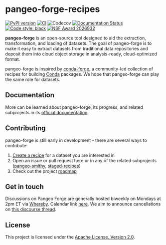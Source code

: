 # pangeo-forge-recipes

[![PyPI version](https://badge.fury.io/py/pangeo-forge-recipes.svg)](https://badge.fury.io/py/pangeo-forge-recipes)
[![CI](https://github.com/pangeo-forge/pangeo-forge-recipes/actions/workflows/test-integration.yaml/badge.svg)](https://github.com/pangeo-forge/pangeo-forge-recipes/actions/workflows/test-integration.yaml)
![Codecov](https://img.shields.io/codecov/c/github/pangeo-forge/pangeo-forge-recipes)
[![Documentation Status](https://readthedocs.org/projects/pangeo-forge/badge/?version=latest)](https://pangeo-forge.readthedocs.io/en/latest/?badge=latest)
[![Code style: black](https://img.shields.io/badge/code%20style-black-000000.svg)](https://github.com/psf/black)
[![NSF Award 2026932](https://img.shields.io/badge/NSF-2026932-blue)](https://www.nsf.gov/awardsearch/showAward?AWD_ID=2026932&HistoricalAwards=false)

__pangeo-forge__ is an open-source tool designed to aid the extraction, transformation, and loading of datasets. The goal of pangeo-forge is to make it easy to extract datasets from traditional data repositories and deposit them into cloud object storage in analysis-ready, cloud-optimized format.

pangeo-forge is inspired by [conda-forge](https://conda-forge.org/), a community-led collection of recipes for building [Conda](https://docs.conda.io/en/latest/) packages. We hope that pangeo-forge can play the same role for datasets.

## Documentation

More can be learned about pangeo-forge, its progress, and related subprojects in its [official documentation](https://pangeo-forge.readthedocs.io).

## Contributing

pangeo-forge is still early in development - there are several ways to contribute:

1. [Create a recipe](https://pangeo-forge.readthedocs.io/en/latest/pangeo_forge_recipes/recipe_user_guide/index.html) for a dataset you are interested in
2. Open an issue or pull request here or in any of the related subprojects ([pangeo-smithy](https://github.com/pangeo-forge/pangeo-smithy), [staged-recipes](https://github.com/pangeo-forge/staged-recipes))
3. Check out the project [roadmap](https://github.com/pangeo-forge/roadmap)

## Get in touch

Discussions on Pangeo Forge are generally hosted biweekly on Mondays at 2pm ET via [Whereby](https://whereby.com/pangeo).
Calendar link [here](https://pangeo.io/meeting-notes.html#meetings-calendar).
We aim to announce cancellations on [this discourse thread](https://discourse.pangeo.io/t/pangeo-forge-working-group-and-coordination-meetings/2816).

## License

This project is licensed under the [Apache License, Version 2.0](https://github.com/pangeo-forge/pangeo-forge-recipes/blob/master/LICENSE).
